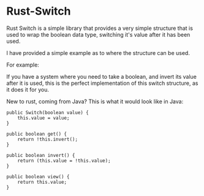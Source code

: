 # Rust-Switch
Rust Switch is a simple library that provides a very simple structure that is used to wrap the boolean data type, switching it's value after it has been used.

I have provided a simple example as to where the structure can be used.

For example:

If you have a system where you need to take a boolean, and invert its value after it is used, this is the perfect implementation of this switch structure, as it does it for you.

New to rust, coming from Java? This is what it would look like in Java:

    public Switch(boolean value) {
        this.value = value;
    }

    public boolean get() {
        return !this.invert();
    }

    public boolean invert() {
        return (this.value = !this.value);
    }

    public boolean view() {
        return this.value;
    }
